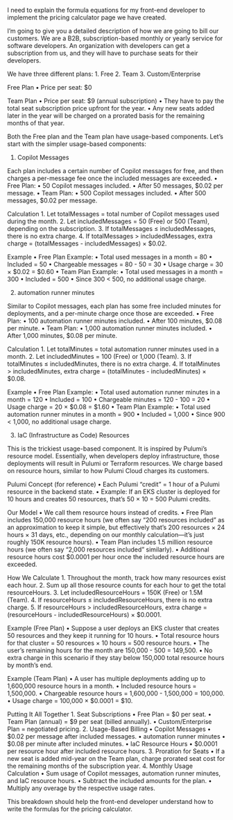 I need to explain the formula equations for my front-end developer to implement the pricing calculator page we have created.

I’m going to give you a detailed description of how we are going to bill our customers. We are a B2B, subscription-based monthly or yearly service for software developers. An organization with developers can get a subscription from us, and they will have to purchase seats for their developers.

We have three different plans:
	1.	Free
	2.	Team
	3.	Custom/Enterprise

Free Plan
	•	Price per seat: $0

Team Plan
	•	Price per seat: $9 (annual subscription)
	•	They have to pay the total seat subscription price upfront for the year.
	•	Any new seats added later in the year will be charged on a prorated basis for the remaining months of that year.

Both the Free plan and the Team plan have usage-based components. Let’s start with the simpler usage-based components:

1. Copilot Messages

Each plan includes a certain number of Copilot messages for free, and then charges a per-message fee once the included messages are exceeded.
	•	Free Plan:
	•	50 Copilot messages included.
	•	After 50 messages, $0.02 per message.
	•	Team Plan:
	•	500 Copilot messages included.
	•	After 500 messages, $0.02 per message.

Calculation
	1.	Let totalMessages = total number of Copilot messages used during the month.
	2.	Let includedMessages = 50 (Free) or 500 (Team), depending on the subscription.
	3.	If totalMessages ≤ includedMessages, there is no extra charge.
	4.	If totalMessages > includedMessages, extra charge = (totalMessages - includedMessages) × $0.02.

Example
	•	Free Plan Example:
	•	Total used messages in a month = 80
	•	Included = 50
	•	Chargeable messages = 80 - 50 = 30
	•	Usage charge = 30 × $0.02 = $0.60
	•	Team Plan Example:
	•	Total used messages in a month = 300
	•	Included = 500
	•	Since 300 < 500, no additional usage charge.

2. automation runner minutes

Similar to Copilot messages, each plan has some free included minutes for deployments, and a per-minute charge once those are exceeded.
	•	Free Plan:
	•	100 automation runner minutes included.
	•	After 100 minutes, $0.08 per minute.
	•	Team Plan:
	•	1,000 automation runner minutes included.
	•	After 1,000 minutes, $0.08 per minute.

Calculation
	1.	Let totalMinutes = total automation runner minutes used in a month.
	2.	Let includedMinutes = 100 (Free) or 1,000 (Team).
	3.	If totalMinutes ≤ includedMinutes, there is no extra charge.
	4.	If totalMinutes > includedMinutes, extra charge = (totalMinutes - includedMinutes) × $0.08.

Example
	•	Free Plan Example:
	•	Total used automation runner minutes in a month = 120
	•	Included = 100
	•	Chargeable minutes = 120 - 100 = 20
	•	Usage charge = 20 × $0.08 = $1.60
	•	Team Plan Example:
	•	Total used automation runner minutes in a month = 900
	•	Included = 1,000
	•	Since 900 < 1,000, no additional usage charge.

3. IaC (Infrastructure as Code) Resources

This is the trickiest usage-based component. It is inspired by Pulumi’s resource model. Essentially, when developers deploy infrastructure, those deployments will result in Pulumi or Terraform resources. We charge based on resource hours, similar to how Pulumi Cloud charges its customers.

Pulumi Concept (for reference)
	•	Each Pulumi “credit” = 1 hour of a Pulumi resource in the backend state.
	•	Example: If an EKS cluster is deployed for 10 hours and creates 50 resources, that’s 50 × 10 = 500 Pulumi credits.

Our Model
	•	We call them resource hours instead of credits.
	•	Free Plan includes 150,000 resource hours (we often say “200 resources included” as an approximation to keep it simple, but effectively that’s 200 resources × 24 hours × 31 days, etc., depending on our monthly calculation—it’s just roughly 150K resource hours).
	•	Team Plan includes 1.5 million resource hours (we often say “2,000 resources included” similarly).
	•	Additional resource hours cost $0.0001 per hour once the included resource hours are exceeded.

How We Calculate
	1.	Throughout the month, track how many resources exist each hour.
	2.	Sum up all those resource counts for each hour to get the total resourceHours.
	3.	Let includedResourceHours = 150K (Free) or 1.5M (Team).
	4.	If resourceHours ≤ includedResourceHours, there is no extra charge.
	5.	If resourceHours > includedResourceHours, extra charge = (resourceHours - includedResourceHours) × $0.0001.

Example (Free Plan)
	•	Suppose a user deploys an EKS cluster that creates 50 resources and they keep it running for 10 hours.
	•	Total resource hours for that cluster = 50 resources × 10 hours = 500 resource hours.
	•	The user’s remaining hours for the month are 150,000 - 500 = 149,500.
	•	No extra charge in this scenario if they stay below 150,000 total resource hours by month’s end.

Example (Team Plan)
	•	A user has multiple deployments adding up to 1,600,000 resource hours in a month.
	•	Included resource hours = 1,500,000.
	•	Chargeable resource hours = 1,600,000 - 1,500,000 = 100,000.
	•	Usage charge = 100,000 × $0.0001 = $10.

Putting It All Together
	1.	Seat Subscriptions
	•	Free Plan = $0 per seat.
	•	Team Plan (annual) = $9 per seat (billed annually).
	•	Custom/Enterprise Plan = negotiated pricing.
	2.	Usage-Based Billing
	•	Copilot Messages
	•	$0.02 per message after included messages.
	•	automation runner minutes
	•	$0.08 per minute after included minutes.
	•	IaC Resource Hours
	•	$0.0001 per resource hour after included resource hours.
	3.	Proration for Seats
	•	If a new seat is added mid-year on the Team plan, charge prorated seat cost for the remaining months of the subscription year.
	4.	Monthly Usage Calculation
	•	Sum usage of Copilot messages, automation runner minutes, and IaC resource hours.
	•	Subtract the included amounts for the plan.
	•	Multiply any overage by the respective usage rates.

This breakdown should help the front-end developer understand how to write the formulas for the pricing calculator.
